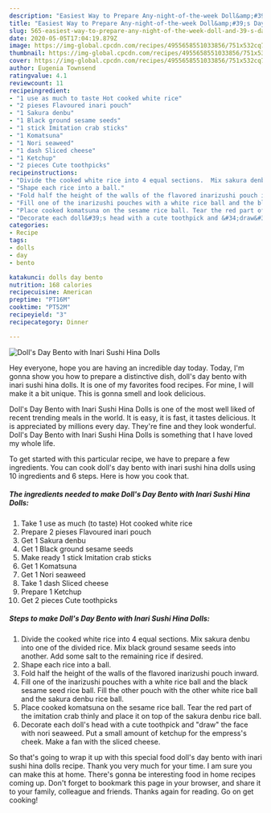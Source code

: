 ```yaml
---
description: "Easiest Way to Prepare Any-night-of-the-week Doll&amp;#39;s Day Bento with Inari Sushi Hina Dolls"
title: "Easiest Way to Prepare Any-night-of-the-week Doll&amp;#39;s Day Bento with Inari Sushi Hina Dolls"
slug: 565-easiest-way-to-prepare-any-night-of-the-week-doll-and-39-s-day-bento-with-inari-sushi-hina-dolls
date: 2020-05-05T17:04:19.879Z
image: https://img-global.cpcdn.com/recipes/4955658551033856/751x532cq70/dolls-day-bento-with-inari-sushi-hina-dolls-recipe-main-photo.jpg
thumbnail: https://img-global.cpcdn.com/recipes/4955658551033856/751x532cq70/dolls-day-bento-with-inari-sushi-hina-dolls-recipe-main-photo.jpg
cover: https://img-global.cpcdn.com/recipes/4955658551033856/751x532cq70/dolls-day-bento-with-inari-sushi-hina-dolls-recipe-main-photo.jpg
author: Eugenia Townsend
ratingvalue: 4.1
reviewcount: 11
recipeingredient:
- "1 use as much to taste Hot cooked white rice"
- "2 pieses Flavoured inari pouch"
- "1 Sakura denbu"
- "1 Black ground sesame seeds"
- "1 stick Imitation crab sticks"
- "1 Komatsuna"
- "1 Nori seaweed"
- "1 dash Sliced cheese"
- "1 Ketchup"
- "2 pieces Cute toothpicks"
recipeinstructions:
- "Divide the cooked white rice into 4 equal sections.  Mix sakura denbu into one of the divided rice. Mix black ground sesame seeds into another. Add some salt to the remaining rice if desired."
- "Shape each rice into a ball."
- "Fold half the height of the walls of the flavored inarizushi pouch inward."
- "Fill one of the inarizushi pouches with a white rice ball and the black sesame seed rice ball. Fill the other pouch with the other white rice ball and the sakura denbu rice ball."
- "Place cooked komatsuna on the sesame rice ball. Tear the red part of the imitation crab thinly and place it on top of the sakura denbu rice ball."
- "Decorate each doll&#39;s head with a cute toothpick and &#34;draw&#34; the face with nori seaweed. Put a small amount of ketchup for the empress&#39;s cheek.  Make a fan with the sliced cheese."
categories:
- Recipe
tags:
- dolls
- day
- bento

katakunci: dolls day bento 
nutrition: 168 calories
recipecuisine: American
preptime: "PT16M"
cooktime: "PT52M"
recipeyield: "3"
recipecategory: Dinner

---
```



![Doll&#39;s Day Bento with Inari Sushi Hina Dolls](https://img-global.cpcdn.com/recipes/4955658551033856/751x532cq70/dolls-day-bento-with-inari-sushi-hina-dolls-recipe-main-photo.jpg)

Hey everyone, hope you are having an incredible day today. Today, I'm gonna show you how to prepare a distinctive dish, doll&#39;s day bento with inari sushi hina dolls. It is one of my favorites food recipes. For mine, I will make it a bit unique. This is gonna smell and look delicious.



Doll&#39;s Day Bento with Inari Sushi Hina Dolls is one of the most well liked of recent trending meals in the world. It is easy, it is fast, it tastes delicious. It is appreciated by millions every day. They're fine and they look wonderful. Doll&#39;s Day Bento with Inari Sushi Hina Dolls is something that I have loved my whole life.


To get started with this particular recipe, we have to prepare a few ingredients. You can cook doll&#39;s day bento with inari sushi hina dolls using 10 ingredients and 6 steps. Here is how you cook that.

<!--inarticleads1-->

##### The ingredients needed to make Doll&#39;s Day Bento with Inari Sushi Hina Dolls:

1. Take 1 use as much (to taste) Hot cooked white rice
1. Prepare 2 pieses Flavoured inari pouch
1. Get 1 Sakura denbu
1. Get 1 Black ground sesame seeds
1. Make ready 1 stick Imitation crab sticks
1. Get 1 Komatsuna
1. Get 1 Nori seaweed
1. Take 1 dash Sliced cheese
1. Prepare 1 Ketchup
1. Get 2 pieces Cute toothpicks




<!--inarticleads2-->

##### Steps to make Doll&#39;s Day Bento with Inari Sushi Hina Dolls:

1. Divide the cooked white rice into 4 equal sections.  Mix sakura denbu into one of the divided rice. Mix black ground sesame seeds into another. Add some salt to the remaining rice if desired.
1. Shape each rice into a ball.
1. Fold half the height of the walls of the flavored inarizushi pouch inward.
1. Fill one of the inarizushi pouches with a white rice ball and the black sesame seed rice ball. Fill the other pouch with the other white rice ball and the sakura denbu rice ball.
1. Place cooked komatsuna on the sesame rice ball. Tear the red part of the imitation crab thinly and place it on top of the sakura denbu rice ball.
1. Decorate each doll&#39;s head with a cute toothpick and &#34;draw&#34; the face with nori seaweed. Put a small amount of ketchup for the empress&#39;s cheek.  Make a fan with the sliced cheese.




So that's going to wrap it up with this special food doll&#39;s day bento with inari sushi hina dolls recipe. Thank you very much for your time. I am sure you can make this at home. There's gonna be interesting food in home recipes coming up. Don't forget to bookmark this page in your browser, and share it to your family, colleague and friends. Thanks again for reading. Go on get cooking!
